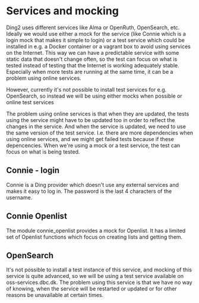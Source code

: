# Services and mocking
Ding2 uses different services like Alma or OpenRuth, OpenSearch, etc. Ideally we would use either a mock for the service
(like Connie which is a login mock that makes it simple to login) or a test service which could be installed in e.g.
a Docker container or a vagrant box to avoid using services on the Internet. This way we can have a predictable service
with some static data that doesn't change often, so the test can focus on what is tested instead of testing that the
Internet is working adequately stable. Especially when more tests are running at the same time, it can be a problem
using online services.

However, currently it's not possible to install test services for e.g. OpenSearch, so instead we will be using either
mocks when possible or online test services

The problem using online services is that when they are updated, the tests using the service might have to be updated
too in order to reflect the changes in the service. And when the service is updated, we need to use the same version of
the test service. I.e. there are more dependencies when using online services, and we might get failed tests because
if these depencencies. When we're using a mock or a test service, the test can focus on what is being tested.

## Connie - login
Connie is a Ding provider which doesn't use any external services and makes it easy to log in. The password is the last
4 characters of the username.

## Connie Openlist
The module connie_openlist provides a mock for Openlist. It has a limited set of Openlist functions which focus on
creating lists and getting them.

## OpenSearch
It's not possible to install a test instance of this service, and mocking of this service is quite advanced, so we will
be using a test service available on oss-services.dbc.dk. The problem using this service is that we have no way of
knowing, when the service will be restarted or updated or for other reasons be unavailable at certain times.
